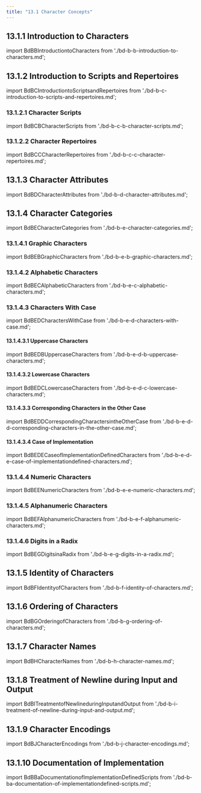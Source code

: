 ```yaml
---
title: "13.1 Character Concepts"
---
```


## 13.1.1 Introduction to Characters

import BdBBIntroductiontoCharacters from './bd-b-b-introduction-to-characters.md';
<BdBBIntroductiontoCharacters />
## 13.1.2 Introduction to Scripts and Repertoires

import BdBCIntroductiontoScriptsandRepertoires from './bd-b-c-introduction-to-scripts-and-repertoires.md';
<BdBCIntroductiontoScriptsandRepertoires />
### 13.1.2.1 Character Scripts

import BdBCBCharacterScripts from './bd-b-c-b-character-scripts.md';
<BdBCBCharacterScripts />
### 13.1.2.2 Character Repertoires

import BdBCCCharacterRepertoires from './bd-b-c-c-character-repertoires.md';
<BdBCCCharacterRepertoires />
## 13.1.3 Character Attributes

import BdBDCharacterAttributes from './bd-b-d-character-attributes.md';
<BdBDCharacterAttributes />
## 13.1.4 Character Categories

import BdBECharacterCategories from './bd-b-e-character-categories.md';
<BdBECharacterCategories />
### 13.1.4.1 Graphic Characters

import BdBEBGraphicCharacters from './bd-b-e-b-graphic-characters.md';
<BdBEBGraphicCharacters />
### 13.1.4.2 Alphabetic Characters

import BdBECAlphabeticCharacters from './bd-b-e-c-alphabetic-characters.md';
<BdBECAlphabeticCharacters />
### 13.1.4.3 Characters With Case

import BdBEDCharactersWithCase from './bd-b-e-d-characters-with-case.md';
<BdBEDCharactersWithCase />
#### 13.1.4.3.1 Uppercase Characters

import BdBEDBUppercaseCharacters from './bd-b-e-d-b-uppercase-characters.md';
<BdBEDBUppercaseCharacters />
#### 13.1.4.3.2 Lowercase Characters

import BdBEDCLowercaseCharacters from './bd-b-e-d-c-lowercase-characters.md';
<BdBEDCLowercaseCharacters />
#### 13.1.4.3.3 Corresponding Characters in the Other Case

import BdBEDDCorrespondingCharactersintheOtherCase from './bd-b-e-d-d-corresponding-characters-in-the-other-case.md';
<BdBEDDCorrespondingCharactersintheOtherCase />
#### 13.1.4.3.4 Case of Implementation

import BdBEDECaseofImplementationDefinedCharacters from './bd-b-e-d-e-case-of-implementationdefined-characters.md';
<BdBEDECaseofImplementationDefinedCharacters />
### 13.1.4.4 Numeric Characters

import BdBEENumericCharacters from './bd-b-e-e-numeric-characters.md';
<BdBEENumericCharacters />
### 13.1.4.5 Alphanumeric Characters

import BdBEFAlphanumericCharacters from './bd-b-e-f-alphanumeric-characters.md';
<BdBEFAlphanumericCharacters />
### 13.1.4.6 Digits in a Radix

import BdBEGDigitsinaRadix from './bd-b-e-g-digits-in-a-radix.md';
<BdBEGDigitsinaRadix />
## 13.1.5 Identity of Characters

import BdBFIdentityofCharacters from './bd-b-f-identity-of-characters.md';
<BdBFIdentityofCharacters />
## 13.1.6 Ordering of Characters

import BdBGOrderingofCharacters from './bd-b-g-ordering-of-characters.md';
<BdBGOrderingofCharacters />
## 13.1.7 Character Names

import BdBHCharacterNames from './bd-b-h-character-names.md';
<BdBHCharacterNames />
## 13.1.8 Treatment of Newline during Input and Output

import BdBITreatmentofNewlineduringInputandOutput from './bd-b-i-treatment-of-newline-during-input-and-output.md';
<BdBITreatmentofNewlineduringInputandOutput />
## 13.1.9 Character Encodings

import BdBJCharacterEncodings from './bd-b-j-character-encodings.md';
<BdBJCharacterEncodings />
## 13.1.10 Documentation of Implementation

import BdBBaDocumentationofImplementationDefinedScripts from './bd-b-ba-documentation-of-implementationdefined-scripts.md';
<BdBBaDocumentationofImplementationDefinedScripts />
